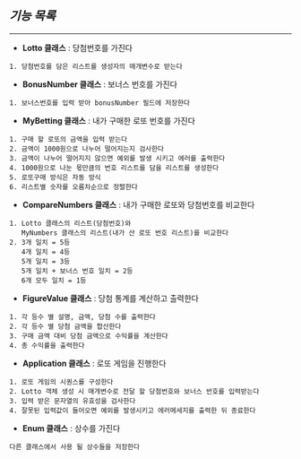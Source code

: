 ## ***기능 목록***

---

- **Lotto 클래스** : 당첨번호를 가진다
```
1. 당첨번호를 담은 리스트를 생성자의 매개변수로 받는다 
```

- **BonusNumber 클래스** : 보너스 번호를 가진다
```
1. 보너스번호를 입력 받아 bonusNumber 필드에 저장한다 
```

- **MyBetting 클래스** : 내가 구매한 로또 번호를 가진다
```
1. 구매 할 로또의 금액을 입력 받는다
2. 금액이 1000원으로 나누어 떨어지는지 검사한다
3. 금액이 나누어 떨어지지 않으면 예외를 발생 시키고 에러를 출력한다 
4. 1000원으로 나눈 몫만큼의 번호 리스트를 담을 리스트를 생성한다
5. 로또구매 방식은 자동 방식
6. 리스트별 숫자를 오름차순으로 정렬한다
```

- **CompareNumbers 클래스** : 내가 구매한 로또와 당첨번호를 비교한다
```
1. Lotto 클래스의 리스트(당첨번호)와 
   MyNumbers 클래스의 리스트(내가 산 로또 번호 리스트)를 비교한다
2. 3개 일치 = 5등
   4개 일치 = 4등
   5개 일치 = 3등
   5개 일치 + 보너스 번호 일치 = 2등
   6개 모두 일치 = 1등
```

- **FigureValue 클래스** : 당첨 통계를 계산하고 출력한다
```
1. 각 등수 별 설명, 금액, 당첨 수를 출력한다
2. 각 등수 별 당첨 금액을 합산한다
3. 구매 금액 대비 당첨 금액으로 수익률을 계산한다
4. 총 수익률을 출력한다
```

- **Application 클래스** : 로또 게임을 진행한다
```
1. 로또 게임의 시퀀스를 구성한다
2. Lotto 객체 생성 시 매개변수로 전달 할 당첨번호와 보너스 반호를 입력받는다
3. 입력 받은 문자열의 유효성을 검사한다
4. 잘못된 입력값이 들어오면 예외를 발생시키고 에러메세지를 출력한 뒤 종료한다
```
- **Enum 클래스** : 상수를 가진다
```
다른 클래스에서 사용 될 상수들을 저장한다
```
